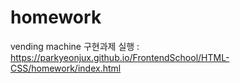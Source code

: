 # homework
vending machine 구현과제 실행 : https://parkyeonjux.github.io/FrontendSchool/HTML-CSS/homework/index.html
